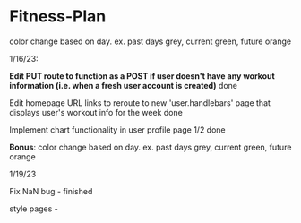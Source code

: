 # Fitness-Plan

color change based on day. ex. past days grey, current green, future orange

1/16/23:

**Edit PUT route to function as a POST if user doesn't have any workout information (i.e. when a fresh user account is created)** done

Edit homepage URL links to reroute to new 'user.handlebars' page that displays user's workout info for the week done

Implement chart functionality in user profile page 1/2 done

**Bonus**: color change based on day. ex. past days grey, current green, future orange

1/19/23

Fix NaN bug - finished

style pages - 
